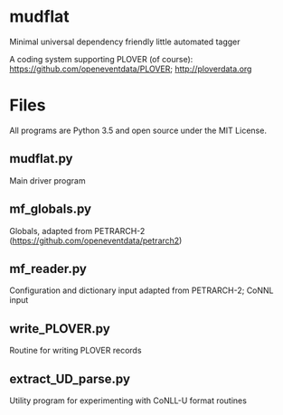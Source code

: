 # mudflat

Minimal universal dependency friendly little automated tagger

A coding system supporting PLOVER (of course): https://github.com/openeventdata/PLOVER; http://ploverdata.org

Files
=====

All programs are Python 3.5 and open source under the MIT License.

mudflat.py
----------
Main driver program

mf_globals.py
-------------
Globals, adapted from PETRARCH-2 (https://github.com/openeventdata/petrarch2)

mf_reader.py
------------
Configuration and dictionary input adapted from PETRARCH-2; CoNNL input

write_PLOVER.py
---------------
Routine for writing PLOVER records

extract_UD_parse.py
-------------------
Utility program for experimenting with CoNLL-U format routines
